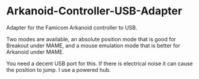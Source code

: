 # Arkanoid-Controller-USB-Adapter

Adapter for the Famicom Arkanoid controller to USB.

Two modes are available, an absolute position mode that is good for Breakout under MAME, and a mouse emulation mode that is better for Arkanoid under MAME.

You need a decent USB port for this. If there is electrical noise it can cause the position to jump. I use a powered hub.
